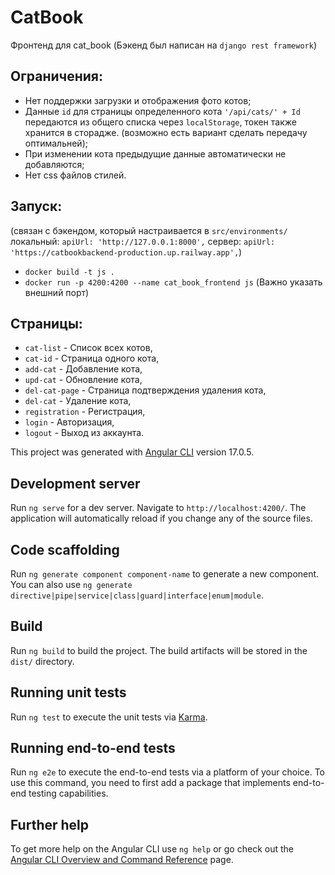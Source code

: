 # CatBook

Фронтенд для cat_book
(Бэкенд был написан на `django rest framework`)

## Ограничения:
- Нет поддержки загрузки и отображения фото котов;
- Данные `id` для страницы определенного кота `'/api/cats/' + Id`
передаются из общего списка через `localStorage`, токен также хранится в сторадже.
(возможно есть вариант сделать передачу оптимальней);
- При изменении кота предыдущие данные автоматически не добавляются;
- Нет css файлов стилей.


## Запуск:
(связан с бэкендом, который настраивается в `src/environments/` 
локальный: `apiUrl: 'http://127.0.0.1:8000',`
сервер: `apiUrl: 'https://catbookbackend-production.up.railway.app',`)

- `docker build -t js .`
- `docker run -p 4200:4200 --name cat_book_frontend js` (Важно указать внешний порт)

## Страницы: 
- `cat-list` - Список всех котов,
- `cat-id` - Страница одного кота,
- `add-cat` - Добавление кота,
- `upd-cat` - Обновление кота,
- `del-cat-page` - Страница подтверждения удаления кота,
- `del-cat` - Удаление кота,
- `registration` - Регистрация,
- `login` - Авторизация,
- `logout` - Выход из аккаунта.

This project was generated with [Angular CLI](https://github.com/angular/angular-cli) version 17.0.5.

## Development server

Run `ng serve` for a dev server. Navigate to `http://localhost:4200/`. The application will automatically reload if you change any of the source files.

## Code scaffolding

Run `ng generate component component-name` to generate a new component. You can also use `ng generate directive|pipe|service|class|guard|interface|enum|module`.

## Build

Run `ng build` to build the project. The build artifacts will be stored in the `dist/` directory.

## Running unit tests

Run `ng test` to execute the unit tests via [Karma](https://karma-runner.github.io).

## Running end-to-end tests

Run `ng e2e` to execute the end-to-end tests via a platform of your choice. To use this command, you need to first add a package that implements end-to-end testing capabilities.

## Further help

To get more help on the Angular CLI use `ng help` or go check out the [Angular CLI Overview and Command Reference](https://angular.io/cli) page.



